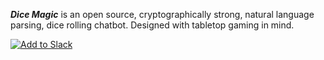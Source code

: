 ***Dice Magic*** is an open source, cryptographically strong, natural language parsing, dice rolling chatbot. Designed with tabletop gaming in mind.

[![Add to Slack](https://platform.slack-edge.com/img/add_to_slack.png)](https://slack.com/oauth/authorize?client_id=42142079431.351057397637&scope=commands,bot,chat:write:bot)